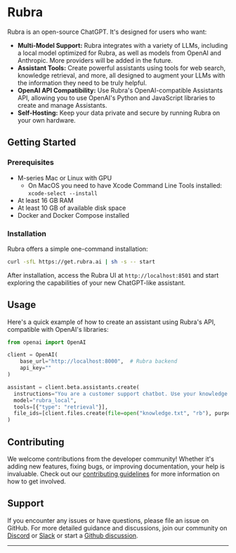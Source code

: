 # Rubra

Rubra is an open-source ChatGPT. It's designed for users who want:

- **Multi-Model Support:** Rubra integrates with a variety of LLMs, including a local model optimized for Rubra, as well as models from OpenAI and Anthropic. More providers will be added in the future.
- **Assistant Tools:** Create powerful assistants using tools for web search, knowledge retrieval, and more, all designed to augment your LLMs with the information they need to be truly helpful.
- **OpenAI API Compatibility:** Use Rubra's OpenAI-compatible Assistants API, allowing you to use OpenAI's Python and JavaScript libraries to create and manage Assistants.
- **Self-Hosting:** Keep your data private and secure by running Rubra on your own hardware.

## Getting Started

### Prerequisites

- M-series Mac or Linux with GPU
  - On MacOS you need to have Xcode Command Line Tools installed: `xcode-select --install`
- At least 16 GB RAM
- At least 10 GB of available disk space
- Docker and Docker Compose installed

### Installation

Rubra offers a simple one-command installation:

```bash
curl -sfL https://get.rubra.ai | sh -s -- start
```

After installation, access the Rubra UI at `http://localhost:8501` and start exploring the capabilities of your new ChatGPT-like assistant.

## Usage

Here's a quick example of how to create an assistant using Rubra's API, compatible with OpenAI's libraries:

```python
from openai import OpenAI

client = OpenAI(
    base_url="http://localhost:8000",  # Rubra backend
    api_key=""
)

assistant = client.beta.assistants.create(
  instructions="You are a customer support chatbot. Use your knowledge base to best respond to customer queries.",
  model="rubra_local",
  tools=[{"type": "retrieval"}],
  file_ids=[client.files.create(file=open("knowledge.txt", "rb"), purpose='assistants').id]
)
```

## Contributing

We welcome contributions from the developer community! Whether it's adding new features, fixing bugs, or improving documentation, your help is invaluable. Check out our [contributing guidelines](CONTRIBUTING.md) for more information on how to get involved.

## Support

If you encounter any issues or have questions, please file an issue on GitHub. For more detailed guidance and discussions, join our community on [Discord](https://discord.gg/swvAH2DXZH) or [Slack](https://slack.acorn.io) or start a [Github discussion](https://github.com/acorn-io/rubra/discussions).

---